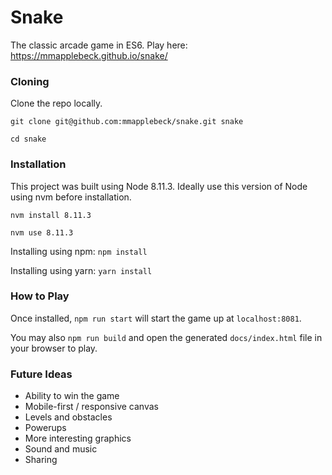 # Snake #

The classic arcade game in ES6. Play here: https://mmapplebeck.github.io/snake/

### Cloning ###

Clone the repo locally.

```git clone git@github.com:mmapplebeck/snake.git snake```

```cd snake```

### Installation ###

This project was built using Node 8.11.3. Ideally use this version of Node using nvm before installation.

```nvm install 8.11.3```

```nvm use 8.11.3```

Installing using npm: `npm install`

Installing using yarn: `yarn install`

### How to Play ###

Once installed, `npm run start` will start the game up at `localhost:8081`.

You may also `npm run build` and open the generated `docs/index.html` file in your browser to play.

### Future Ideas ###

- Ability to win the game
- Mobile-first / responsive canvas
- Levels and obstacles
- Powerups
- More interesting graphics
- Sound and music
- Sharing
